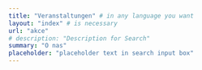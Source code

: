 ```yaml
---
title: "Veranstaltungen" # in any language you want
layout: "index" # is necessary
url: "akce"
# description: "Description for Search"
summary: "O nas"
placeholder: "placeholder text in search input box"
---
```

